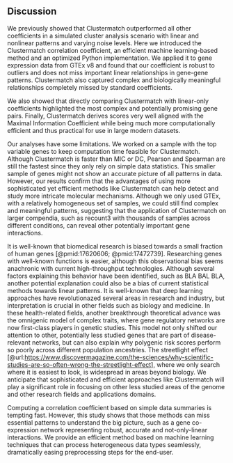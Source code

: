 ## Discussion

We previously showed that Clustermatch outperformed all other coefficients in a simulated cluster analysis scenario with linear and nonlinear patterns and varying noise levels.
Here we introduced the Clustermatch correlation coefficient, an efficient machine learning-based method and an optimized Python implementation.
We applied it to gene expression data from GTEx v8 and found that our coefficient is robust to outliers and does not miss important linear relationships in gene-gene patterns.
Clustermatch also captured complex and biologically meaningful relationships completely missed by standard coefficients.
<!-- TODO: something about GIANT results? -->
We also showed that directly comparing Clustermatch with linear-only coefficients highlighted the most complex and potentially promising gene pairs.
Finally, Clustermatch derives scores very well aligned with the Maximal Information Coefficient while being much more computationally efficient and thus practical for use in large modern datasets.


Our analyses have some limitations.
We worked on a sample with the top variable genes to keep computation time feasible for Clustermatch.
Although Clustermatch is faster than MIC or DC, Pearson and Spearman are still the fastest since they only rely on simple data statistics.
This smaller sample of genes might not show an accurate picture of all patterns in data.
However, our results confirm that the advantages of using more sophisticated yet efficient methods like Clustermatch can help detect and study more intricate molecular mechanisms.
Although we only used GTEx, with a relatively homogeneous set of samples, we could still find complex and meaningful patterns, suggesting that the application of Clustermatch on larger compendia, such as recount3 with thousands of samples across different conditions, can reveal other potentially important gene interactions.


It is well-known that biomedical research is biased towards a small fraction of human genes [@pmid:17620606; @pmid:17472739].
Researching genes with well-known functions is easier, although this observational bias seems anachronic with current high-throughput technologies.
Although several factors explaining this behavior have been identified, such as BLA BAL BLA, another potential explanation could also be a bias of current statistical methods towards linear patterns.
It is well-known that deep learning approaches have revolutionazed several areas in research and industry, but interpretation is crucial in other fields such as biology and medicine.
In these health-related fields, another breakthrough theoretical advance was the omnigenic model of complex traits, where gene regulatory networks are now first-class players in genetic studies.
This model not only shifted our attention to other, potentially less studied genes that are part of disease-relevant networks, but can also explain why polygenic risk scores perform so poorly across different population ancestries.
The streetlight effect [@url:https://www.discovermagazine.com/the-sciences/why-scientific-studies-are-so-often-wrong-the-streetlight-effect], where we only search where it is easiest to look, is widespread in areas beyond biology.
We anticipate that sophisticated and efficient approaches like Clustermatch will play a significant role in focusing on other less studied areas of the genome and other research fields and applications domains.


Computing a correlation coefficient based on simple data summaries is tempting fast.
However, this study shows that those methods can miss essential patterns to understand the big picture, such as a gene co-expression network representing robust, accurate and not-only-linear interactions.
We provide an efficient method based on machine learning techniques that can process heterogeneous data types seamlessly, dramatically easing preprocessing steps for the end-user.
